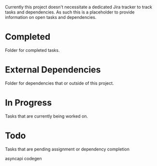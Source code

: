 Currently this project doesn't necessitate a dedicated Jira tracker to track tasks and dependencies. As such this is a placeholder to provide information on open tasks and dependencies.
# Completed
Folder for completed tasks.
# External Dependencies
Folder for dependencies that or outside of this project.
# In Progress
Tasks that are currently being worked on.
# Todo
Tasks that are pending assignment or dependency completion

asyncapi codegen